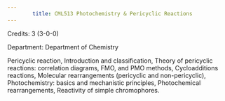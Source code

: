 ```yaml
---
        title: CML513 Photochemistry & Pericyclic Reactions
---
```

Credits: 3 (3-0-0)

Department: Department of Chemistry

Pericyclic reaction, Introduction and classification, Theory of pericyclic reactions: correlation diagrams, FMO, and PMO methods, Cycloadditions reactions, Molecular rearrangements (pericyclic and non-pericyclic), Photochemistry: basics and mechanistic principles, Photochemical rearrangements, Reactivity of simple chromophores.
